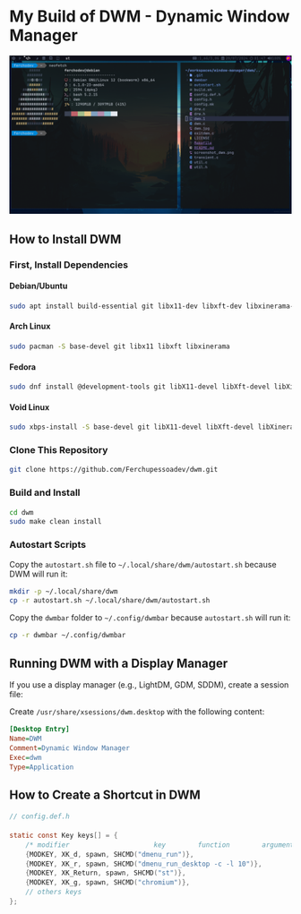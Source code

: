 # My Build of DWM - Dynamic Window Manager

![build of DWM](./screenshot_dwm.png)

## How to Install DWM

### First, Install Dependencies

#### Debian/Ubuntu
```bash
sudo apt install build-essential git libx11-dev libxft-dev libxinerama-dev
```

#### Arch Linux
```bash
sudo pacman -S base-devel git libx11 libxft libxinerama
```

#### Fedora
```bash
sudo dnf install @development-tools git libX11-devel libXft-devel libXinerama-devel
```

#### Void Linux
```bash
sudo xbps-install -S base-devel git libX11-devel libXft-devel libXinerama-devel
```

### Clone This Repository
```bash
git clone https://github.com/Ferchupessoadev/dwm.git
```

### Build and Install
```bash
cd dwm
sudo make clean install
```

### Autostart Scripts
Copy the `autostart.sh` file to `~/.local/share/dwm/autostart.sh` because DWM will run it:
```bash
mkdir -p ~/.local/share/dwm
cp -r autostart.sh ~/.local/share/dwm/autostart.sh
```

Copy the `dwmbar` folder to `~/.config/dwmbar` because `autostart.sh` will run it:
```bash
cp -r dwmbar ~/.config/dwmbar
```

## Running DWM with a Display Manager
If you use a display manager (e.g., LightDM, GDM, SDDM), create a session file:

Create `/usr/share/xsessions/dwm.desktop` with the following content:
```ini
[Desktop Entry]
Name=DWM
Comment=Dynamic Window Manager
Exec=dwm
Type=Application
```

## How to Create a Shortcut in DWM

```C
// config.def.h

static const Key keys[] = {
    /* modifier                     key        function        argument */
    {MODKEY, XK_d, spawn, SHCMD("dmenu_run")},
    {MODKEY, XK_r, spawn, SHCMD("dmenu_run_desktop -c -l 10")},
    {MODKEY, XK_Return, spawn, SHCMD("st")},
    {MODKEY, XK_g, spawn, SHCMD("chromium")},
    // others keys
};
```


